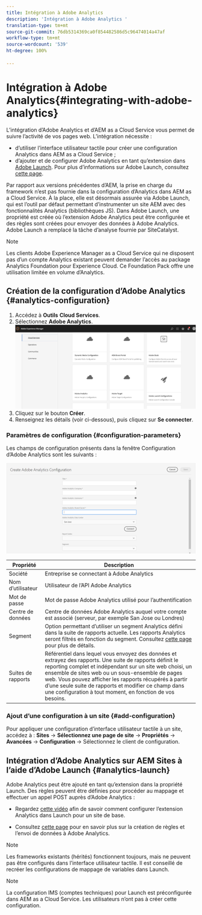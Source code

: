 ```yaml
---
title: Intégration à Adobe Analytics
description: 'Intégration à Adobe Analytics '
translation-type: tm+mt
source-git-commit: 76db5314369ca0f854482586d5c96474014a47af
workflow-type: tm+mt
source-wordcount: '539'
ht-degree: 100%

---
```



# Intégration à Adobe Analytics{#integrating-with-adobe-analytics}

L’intégration d’Adobe Analytics et d’AEM as a Cloud Service vous permet de suivre l’activité de vos pages web. L’intégration nécessite :

* d’utiliser l’interface utilisateur tactile pour créer une configuration Analytics dans AEM as a Cloud Service ;
* d’ajouter et de configurer Adobe Analytics en tant qu’extension dans [Adobe Launch](#analytics-launch). Pour plus d’informations sur Adobe Launch, consultez [cette page](https://docs.adobe.com/content/help/fr-FR/launch/using/intro/get-started/quick-start.html).

Par rapport aux versions précédentes d’AEM, la prise en charge du framework n’est pas fournie dans la configuration d’Analytics dans AEM as a Cloud Service. À la place, elle est désormais assurée via Adobe Launch, qui est l’outil par défaut permettant d’instrumenter un site AEM avec des fonctionnalités Analytics (bibliothèques JS). Dans Adobe Launch, une propriété est créée où l’extension Adobe Analytics peut être configurée et des règles sont créées pour envoyer des données à Adobe Analytics. Adobe Launch a remplacé la tâche d’analyse fournie par SiteCatalyst.

>[!NOTE]
>
>Les clients Adobe Experience Manager as a Cloud Service qui ne disposent pas d’un compte Analytics existant peuvent demander l’accès au package Analytics Foundation pour Experience Cloud. Ce Foundation Pack offre une utilisation limitée en volume d’Analytics.

## Création de la configuration d’Adobe Analytics {#analytics-configuration}

1. Accédez à **Outils** 	 **Cloud Services**.
2. Sélectionnez **Adobe Analytics**.
   ![Fenêtre Adobe Analytics](assets/analytics_screen2.png "Fenêtre Adobe Analytics")
3. Cliquez sur le bouton **Créer**.
4. Renseignez les détails (voir ci-dessous), puis cliquez sur **Se connecter**.

### Paramètres de configuration {#configuration-parameters}

Les champs de configuration présents dans la fenêtre Configuration d’Adobe Analytics sont les suivants :

![Paramètres de configuration](assets/properties_field1.png "Paramètres de configuration")

| Propriété | Description |
|---|---|
| Société | Entreprise se connectant à Adobe Analytics |
| Nom d’utilisateur | Utilisateur de l’API Adobe Analytics |
| Mot de passe | Mot de passe Adobe Analytics utilisé pour l’authentification |
| Centre de données | Centre de données Adobe Analytics auquel votre compte est associé (serveur, par exemple San Jose ou Londres) |
| Segment | Option permettant d’utiliser un segment Analytics défini dans la suite de rapports actuelle. Les rapports Analytics seront filtrés en fonction du segment. Consultez [cette page](https://docs.adobe.com/content/help/fr-FR/analytics/components/segmentation/seg-overview.html) pour plus de détails. |
| Suites de rapports | Référentiel dans lequel vous envoyez des données et extrayez des rapports. Une suite de rapports définit le reporting complet et indépendant sur un site web choisi, un ensemble de sites web ou un sous-ensemble de pages web. Vous pouvez afficher les rapports récupérés à partir d’une seule suite de rapports et modifier ce champ dans une configuration à tout moment, en fonction de vos besoins. |

### Ajout d’une configuration à un site {#add-configuration}

Pour appliquer une configuration d’interface utilisateur tactile à un site, accédez à : **Sites** → **Sélectionnez une page de site** → **Propriétés** → **Avancées** → **Configuration** → Sélectionnez le client de configuration.

## Intégration d’Adobe Analytics sur AEM Sites à l’aide d’Adobe Launch {#analytics-launch}

Adobe Analytics peut être ajouté en tant qu’extension dans la propriété Launch. Des règles peuvent être définies pour procéder au mappage et effectuer un appel POST auprès d’Adobe Analytics :

* Regardez [cette vidéo](https://docs.adobe.com/content/help/fr-FR/analytics-learn/tutorials/implementation/via-adobe-launch/basic-configuration-of-the-analytics-launch-extension.html) afin de savoir comment configurer l’extension Analytics dans Launch pour un site de base.

* Consultez [cette page](https://docs.adobe.com/content/help/fr-FR/core-services-learn/implementing-in-websites-with-launch/implement-solutions/analytics.html) pour en savoir plus sur la création de règles et l’envoi de données à Adobe Analytics.

>[!NOTE]
>
>Les frameworks existants (hérités) fonctionnent toujours, mais ne peuvent pas être configurés dans l’interface utilisateur tactile. Il est conseillé de recréer les configurations de mappage de variables dans Launch.

>[!NOTE]
>
>La configuration IMS (comptes techniques) pour Launch est préconfigurée dans AEM as a Cloud Service. Les utilisateurs n’ont pas à créer cette configuration.
